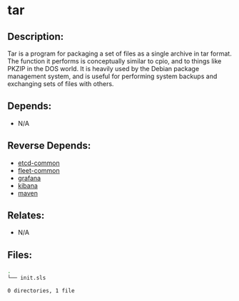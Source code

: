 # tar

## Description:

Tar is a program for packaging a set of files as a single archive in tar format.  The function it performs is conceptually similar to cpio, and to things like PKZIP in the DOS world.  It is heavily used by the Debian package management system, and is useful for performing system backups and exchanging sets of files with others.

## Depends:

  -  N/A

## Reverse Depends:

  -  [etcd-common](salt/etcd-common)
  -  [fleet-common](salt/fleet-common)
  -  [grafana](salt/grafana)
  -  [kibana](salt/kibana)
  -  [maven](salt/maven)

## Relates:

  -  N/A

## Files:

```bash
.
└── init.sls

0 directories, 1 file
```
